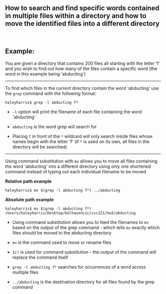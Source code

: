 ## How to search and find specific words contained in multiple files within a directory and how to move the identified files into a different directory
<br>

## Example:

You are given a directory that contains 200 files all starting with the letter 'f' and you wish to find out how many of the files contain a specific word (the word in this example being 'abducting')

-----------------------------------------------------------------


To find which files in the current directory contain the word 'abducting' use the `grep` command with the following format:

    haleyharris$ grep -l abducting f*

* `-l` option will print the filename of each file containing the word 'abducting'

* `abducting` is the word grep will search for

* Placing `f` in front of the `*` wildcard will only search inside files whose names begin with the letter 'f' (if `*` is used on its own, all files in the directory will be searched)

-----------------------------------------------------------------

Using command substitution with `mv` allows you to move all files containing the word 'abducting' into a different directory using only one shortened command instead of typing out each individual filename to be moved

**Relative path example**

    haleyharris$ mv $(grep -l abducting f*) ../abducting

**Absolute path example**

    haleyharris$ mv $(grep -l abducting f*) /Users/haleyharris/Desktop/belhavencsc/csc221/hw3/abducting


* Using command substitution allows you to feed the filenames to `mv` based on the output of the grep command - which tells `mv` exactly which files should be moved to the abducting directory

* `mv` is the command used to move or rename files
* `$()` is used for command substitution - the output of the command will replace the command itself
* `grep -l abducting f*` searches for occurrences of a word across multiple files
* `../abducting` is the destination directory for all files found by the grep command 
